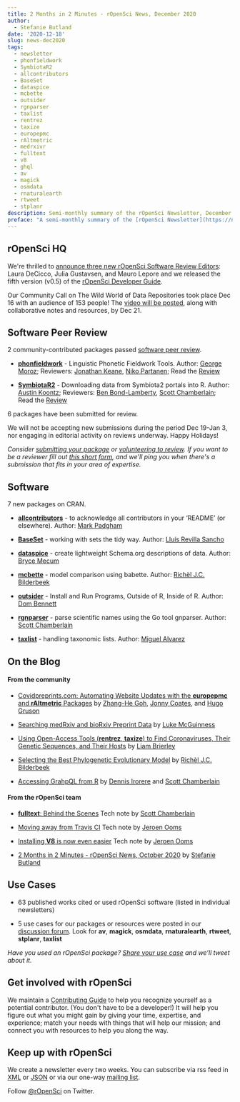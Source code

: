 ```yaml
---
title: 2 Months in 2 Minutes - rOpenSci News, December 2020
author:
  - Stefanie Butland
date: '2020-12-18'
slug: news-dec2020
tags:
  - newsletter
  - phonfieldwork
  - SymbiotaR2
  - allcontributors
  - BaseSet
  - dataspice
  - mcbette
  - outsider
  - rgnparser
  - taxlist
  - rentrez
  - taxize
  - europepmc
  - rAltmetric
  - medrxivr
  - fulltext
  - v8
  - ghql
  - av
  - magick
  - osmdata
  - rnaturalearth
  - rtweet
  - stplanr
description: Semi-monthly summary of the rOpenSci Newsletter, December 2020
preface: "A semi-monthly summary of the [rOpenSci Newsletter](https://news.ropensci.org/) including software reviews, packages on CRAN, use cases, posts from staff and community, and events. October 26 to December 14, 2020"
---
```


## rOpenSci HQ

We're thrilled to [announce three new rOpenSci Software Review Editors](/blog/2020/10/27/editors2020/): Laura DeCicco, Julia Gustavsen, and Mauro Lepore and we released the fifth version (v0.5) of the [rOpenSci Developer Guide](/blog/2020/10/22/devguide-0.5.0/). 

Our Community Call on The Wild World of Data Repositories took place Dec 16 with an audience of 153 people! The [video will be posted](/commcalls/dec2020-datarepos/), along with collaborative notes and resources, by Dec 21.

## Software Peer Review

2 community-contributed packages passed [software peer review](/software-review/).

<!---- alphabetical order
---->

* **[phonfieldwork](https://docs.ropensci.org/phonfieldwork/)** - Linguistic Phonetic Fieldwork Tools. Author: [George Moroz](https://github.com/agricolamz); Reviewers: [Jonathan Keane](https://github.com/jonkeane), [Niko Partanen](https://github.com/nikopartanen); Read the [Review](https://github.com/ropensci/software-review/issues/385)

* **[SymbiotaR2](https://github.com/ropensci/SymbiotaR2)** - Downloading data from Symbiota2 portals into R. Author: [Austin Koontz](https://github.com/akoontz11); Reviewers: [Ben Bond-Lamberty](https://github.com/bpbond), [Scott Chamberlain](https://github.com/sckott); Read the [Review](https://github.com/ropensci/onboarding/issues/373)

6 packages have been submitted for review. 

We will not be accepting new submissions during the period Dec 19-Jan 3, nor engaging in editorial activity on reviews underway. Happy Holidays!

<!----
{{< figure src="hex-medrxivr.png" width="150" alt="hex logo of R package medrxivr" >}}
---->

_Consider [submitting your package](https://devguide.ropensci.org/softwarereviewintro.html) or [volunteering to review](https://devguide.ropensci.org/softwarereviewintro.html#whyreview). If you want to be a reviewer fill out [this short form](https://ropensci.org/onboarding/), and we'll ping you when there's a submission that fits in your area of expertise._

## Software

7 new packages on CRAN.

* **[allcontributors](https://ropenscilabs.github.io/allcontributors/)** - to acknowledge all contributors in your ‘README’ (or elsewhere). Author: [Mark Padgham](/author/mark-padgham/)

* **[BaseSet](https://docs.ropensci.org/BaseSet/)** - working with sets the tidy way. Author: [Lluís Revilla Sancho](https://github.com/llrs)

* **[dataspice](https://docs.ropensci.org/dataspice/)** - create lightweight Schema.org descriptions of data. Author: [Bryce Mecum](https://github.com/amoeba)

* **[mcbette](https://docs.ropensci.org/mcbette/)** - model comparison using babette. Author: [Richèl J.C. Bilderbeek](/author/richèl-j.c.-bilderbeek/)

* **[outsider](https://docs.ropensci.org/outsider/)** - Install and Run Programs, Outside of R, Inside of R. Author: [Dom Bennett](https://github.com/DomBennett)

* **[rgnparser](https://ropensci.github.io/rgnparser/)** - parse scientific names using the Go tool gnparser. Author: [Scott Chamberlain](/author/scott-chamberlain/)

* **[taxlist](https://docs.ropensci.org/taxlist/)** - handling taxonomic lists. Author: [Miguel Alvarez](https://github.com/kamapu)




## On the Blog

#### From the community

* [Covidpreprints.com: Automating Website Updates with the **europepmc** and **rAltmetric** Packages](/blog/2020/10/13/covidpreprints/) by [Zhang-He Goh](/author/zhang-he-goh/), [Jonny Coates](/author/jonny-coates/), and [Hugo Gruson](/author/hugo-gruson/)

* [Searching medRxiv and bioRxiv Preprint Data](/blog/2020/10/20/searching-medrxivr-and-biorxiv-preprint-data/) by [Luke McGuinness](/author/luke-mcguinness/)

* [Using Open-Access Tools (**rentrez**, **taxize**) to Find Coronaviruses, Their Genetic Sequences, and Their Hosts](/blog/2020/11/10/coronaviruses-and-hosts/) by [Liam Brierley](/author/liam-brierley/)

* [Selecting the Best Phylogenetic Evolutionary Model](/blog/2020/12/01/mcbette-selecting-the-best-inference-model/) by [Richèl J.C. Bilderbeek](/author/rich%C3%A8l-j.c.-bilderbeek/)

* [Accessing GrahpQL from R](/blog/2020/12/08/accessing-grahpql-in-r/) by [Dennis Irorere](/author/dennis-irorere/) and [Scott Chamberlain](/author/scott-chamberlain/)

#### From the rOpenSci team

* [**fulltext**: Behind the Scenes](/technotes/2020/11/17/fulltext-story/) Tech note by [Scott Chamberlain](/author/scott-chamberlain/)

* [Moving away from Travis CI](/technotes/2020/11/19/moving-away-travis/) Tech note by [Jeroen Ooms](/author/jeroen-ooms/)

* [Installing **V8** is now even easier](/technotes/2020/11/12/installing-v8/) Tech note by [Jeroen Ooms](/author/jeroen-ooms/)

* [2 Months in 2 Minutes - rOpenSci News, October 2020](/blog/2020/10/15/news-oct2020/) by [Stefanie Butland](/author/stefanie-butland/)


## Use Cases

* 63 published works cited or used rOpenSci software (listed in individual newsletters)

* 5 use cases for our packages or resources were posted in our [discussion forum](https://discuss.ropensci.org/c/usecases). Look for **av**, **magick**, **osmdata**, **rnaturalearth**, **rtweet**, **stplanr**, **taxlist**

_Have you used an rOpenSci package? [Share your use case](https://discuss.ropensci.org/c/usecases) and we’ll tweet about it._


<!---- ## From the Forum

_We have a discussion forum (using Discourse) for the rOpenSci community. It’s a really nice way to have conversations on the internet. From time to time we’ll highlight recent discussions of interest._

* Peter Desmet asked a question that many R package maintainers run in to: [What if raw data in package is too large?](https://discuss.ropensci.org/t/what-if-raw-data-in-package-is-too-large/1955)


## In the News

* One of our software review editors, [Anna Krystalli](https://twitter.com/annakrystalli), was featured in the podcast RSE Stories, in an episode titled [R for Reproducibility](https://us-rse.org/rse-stories/2020/anna-krystalli/)

## Call For Maintainers

Part of our mission is making sustainable software that users can rely on. Sometimes software maintainers need to give up maintenance due to a variety of circumstances. When that happens we try to find new maintainers. Check out our guidance for [taking over maintenance of a package](https://devguide.ropensci.org/changing-maintainers.html).
---->


## Get involved with rOpenSci

We maintain a [Contributing Guide](https://contributing.ropensci.org/) to help you recognize yourself as a potential contributor. (You don't have to be a developer!) It will help you figure out what you might gain by giving your time, expertise, and experience; match your needs with things that will help our mission; and connect you with resources to help you along the way.


## Keep up with rOpenSci

We create a newsletter every two weeks. You can subscribe via rss feed in [XML](https://news.ropensci.org/feed.xml) or [JSON](https://news.ropensci.org/feed.json) or via our one-way [mailing list](/#subscribe).

Follow [@rOpenSci](https://twitter.com/ropensci) on Twitter.

